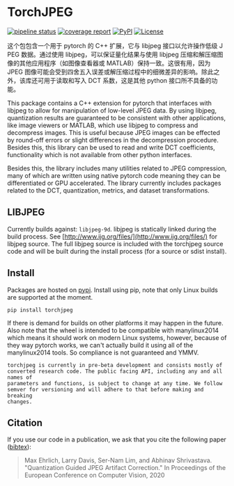 # TorchJPEG

[![pipeline status](https://gitlab.com/Queuecumber/torchjpeg/badges/master/pipeline.svg)](https://gitlab.com/Queuecumber/torchjpeg/-/pipelines/latest)
[![coverage report](https://gitlab.com/Queuecumber/torchjpeg/badges/master/coverage.svg)](https://gitlab.com/Queuecumber/torchjpeg/-/pipelines/latest)
[![PyPI](https://img.shields.io/pypi/v/torchjpeg)](https://pypi.org/project/torchjpeg/)
[![License](https://img.shields.io/badge/license-MIT-blue)](https://gitlab.com/Queuecumber/torchjpeg/-/blob/master/LICENSE)

这个包包含一个用于 pytorch 的 C++ 扩展，它与 libjpeg 接口以允许操作低级 J​​PEG 数据。通过使用 libjpeg，可以保证量化结果与使用 libjpeg 压缩和解压缩图像的其他应用程序（如图像查看器或 MATLAB）保持一致。这很有用，因为 JPEG 图像可能会受到四舍五入误差或解压缩过程中的细微差异的影响。除此之外，该库还可用于读取和写入 DCT 系数，这是其他 python 接口所不具备的功能。

This package contains a C++ extension for pytorch that interfaces with libjpeg to allow for manipulation of low-level JPEG data.
By using libjpeg, quantization results are guaranteed to be consistent with other applications, like image viewers or MATLAB,
which use libjpeg to compress and decompress images. This is useful because JPEG images can be effected by round-off
errors or slight differences in the decompression procedure. Besides this, this library can be used to read and write
DCT coefficients, functionality which is not available from other python interfaces.

Besides this, the library includes many utilities related to JPEG compression, many of which are written using native pytorch code meaning
they can be differentiated or GPU accelerated. The library currently includes packages related to the DCT, quantization, metrics, and dataset
transformations.

## LIBJPEG

Currently builds against: `libjpeg-9d`. libjpeg is statically linked during the build process. See [http://www.ijg.org/files/](http://www.ijg.org/files/) for libjpeg source. 
The full libjpeg source is included with the torchjpeg source code and will be built during the install process (for a source or sdist install).

## Install

Packages are hosted on [pypi](https://pypi.org/project/torchjpeg/). Install using pip, note that only Linux builds are supported at the moment. 

```
pip install torchjpeg
```

If there is demand for builds on other platforms it may happen in the future. Also note that the wheel is intended to be compatible with manylinux2014
which means it should work on modern Linux systems, however, because of they way pytorch works, we can't actually build it using all of the manylinux2014
tools. So compliance is not guaranteed and YMMV.

```{warning}
torchjpeg is currently in pre-beta development and consists mostly of converted research code. The public facing API, including any and all names of
parameters and functions, is subject to change at any time. We follow semver for versioning and will adhere to that before making and breaking
changes.
```

## Citation

If you use our code in a publication, we ask that you cite the following paper ([bibtex](http://maxehr.umiacs.io/bibtex/ehrlich2020quantization.txt)):

> Max Ehrlich, Larry Davis, Ser-Nam Lim, and Abhinav Shrivastava. "Quantization Guided JPEG Artifact Correction." In Proceedings of the European Conference on Computer Vision, 2020